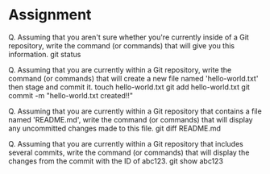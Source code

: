 # Assignment

Q. Assuming that you aren't sure whether you're currently inside of a Git repository, write the command (or commands) that will give you this information.
git status

Q. Assuming that you are currently within a Git repository, write the command (or commands) that will create a new file named 'hello-world.txt' then stage and commit it.
touch hello-world.txt
git add hello-world.txt
git commit -m "hello-world.txt created!!"

Q. Assuming that you are currently within a Git repository that contains a file named 'README.md', write the command (or commands) that will display any uncommitted changes made to this file.
git diff README.md

Q. Assuming that you are currently within a Git repository that includes several commits, write the command (or commands) that will display the changes from the commit with the ID of abc123.
git show abc123